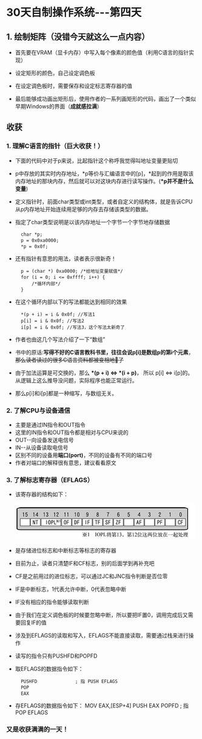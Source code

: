 # 30天自制操作系统---第四天

## 1. 绘制矩阵（没错今天就这么一点内容）
* 首先要在VRAM（显卡内存）中写入每个像素的颜色值（利用C语言的指针实现）

* 设定矩形的颜色，自己设定调色板

* 在设定调色板时，需要保存和设定标志寄存器的值

* 最后能够成功画出矩形后，使用作者的一系列画矩形的代码，画出了一个类似早期Windows的界面（**成就感拉满**）

## 收获
### 1. 理解C语言的指针（巨大收获！）
* 下面的代码中对于p来说，比起指针这个称呼我觉得叫地址变量更贴切

* p中存放的其实时内存地址，*p等价与汇编语言中的[p]，\*起到的作用是取该内存地址的那块内存，然后就可以对这块内存进行读写操作。(**\*p并不是什么变量**)

* 定义指针时，前面char类型或int类型，或者自定义的结构体，就是告诉CPU从p内存地址开始连续用足够的内存去存储该类型的数据。

* 指定了char类型说明是以该内存地址一个字节一个字节地存储数据

        char *p;
        p = 0x0xa0000;
        *p = 0x0f;

* 还有指针有意思的用法，读者表示很新奇！

        p = (char *) 0xa0000; /*给地址变量赋值*/
        for (i = 0; i <= 0xffff; i++) {
            /*循环内部*/
        }

* 在这个循环内部以下的写法都能达到相同的效果

        *(p + i) = i & 0x0f; //写法1
        p[i] = i & 0x0f; //写法2
        i[p] = i & 0x0f; //写法3，这个写法太新奇了

* 作者也由这几个写法介绍了一下“数组”

* 书中的原话:**写得不好的C语言教科书里，往往会说p[i]是数组p的第i个元素**，~~那么读者读过的很多C语言资料都被变相地🐎了~~

* 由于加法运算是可交换的，那么 __*(p + i) <=> *(i + p)__， 所以 p[i] <=> i[p]的。从逻辑上这么推导没问题，实际程序也能正常运行。

* 那么p[i]和i[p]都是一种缩写，与数组无关。

### 2. 了解CPU与设备通信
* 主要是通过IN指令和OUT指令
* 这里的IN指令和OUT指令都是相对与CPU来说的
* OUT--向设备发送电信号
* IN--从设备读取电信号
* 区别不同的设备用**端口(port)**，不同的设备有不同的端口号
* 作者对端口的解释很有意思，建议看看原文

### 3. 了解标志寄存器（EFLAGS）
* 该寄存器的结构如下：

    ![](eflags.png)

* 是存储进位标志和中断标志等标志的寄存器
* 目前为止，读者只清楚IF和CF标志，别的后面学到再补充吧
* CF是之前用过的进位标志，可以通过JC和JNC指令判断是否位零
* IF是中断标志，1代表允许中断，0代表忽略中断
* IF没有相应的指令能够读取判断
* 由于我们在定义调色板的时候要忽略中断，所以要把IF置0，调用完成后又需要回复IF的值
* 涉及到EFLAGS的读取和写入，EFLAGS不能直接读取，需要通过栈来进行操作
* 读写的指令只有PUSHFD和POPFD
* 取EFLAGS的数据指令如下：

        PUSHFD              ; 指 PUSH EFLAGS
        POP     
        EAX

* 存EFLAGS的数据指令如下：
        MOV     EAX,[ESP+4]
        PUSH    EAX
        POPFD               ; 指 POP EFLAGS        


### 又是收获满满的一天！